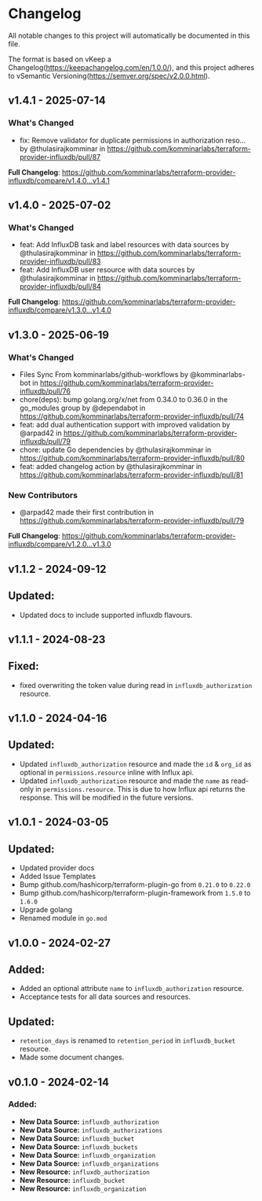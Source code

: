 # Changelog

All notable changes to this project will automatically be documented in this file.

The format is based on vKeep a Changelog(https://keepachangelog.com/en/1.0.0/),
and this project adheres to vSemantic Versioning(https://semver.org/spec/v2.0.0.html).

## v1.4.1 - 2025-07-14

### What's Changed

* fix: Remove validator for duplicate permissions in authorization reso… by @thulasirajkomminar in https://github.com/komminarlabs/terraform-provider-influxdb/pull/87

**Full Changelog**: https://github.com/komminarlabs/terraform-provider-influxdb/compare/v1.4.0...v1.4.1

## v1.4.0 - 2025-07-02

### What's Changed

* feat: Add InfluxDB task and label resources with data sources by @thulasirajkomminar in https://github.com/komminarlabs/terraform-provider-influxdb/pull/83
* feat: Add InfluxDB user resource with data sources by @thulasirajkomminar in https://github.com/komminarlabs/terraform-provider-influxdb/pull/84

**Full Changelog**: https://github.com/komminarlabs/terraform-provider-influxdb/compare/v1.3.0...v1.4.0

## v1.3.0 - 2025-06-19

### What's Changed

* Files Sync From komminarlabs/github-workflows by @komminarlabs-bot in https://github.com/komminarlabs/terraform-provider-influxdb/pull/76
* chore(deps): bump golang.org/x/net from 0.34.0 to 0.36.0 in the go_modules group by @dependabot in https://github.com/komminarlabs/terraform-provider-influxdb/pull/74
* feat: add dual authentication support with improved validation by @arpad42 in https://github.com/komminarlabs/terraform-provider-influxdb/pull/79
* chore: update Go dependencies by @thulasirajkomminar in https://github.com/komminarlabs/terraform-provider-influxdb/pull/80
* feat: added changelog action by @thulasirajkomminar in https://github.com/komminarlabs/terraform-provider-influxdb/pull/81

### New Contributors

* @arpad42 made their first contribution in https://github.com/komminarlabs/terraform-provider-influxdb/pull/79

**Full Changelog**: https://github.com/komminarlabs/terraform-provider-influxdb/compare/v1.2.0...v1.3.0

## v1.1.2 - 2024-09-12

## Updated:

* Updated docs to include supported influxdb flavours.

## v1.1.1 - 2024-08-23

## Fixed:

* fixed overwriting the token value during read in `influxdb_authorization` resource.

## v1.1.0 - 2024-04-16

## Updated:

* Updated `influxdb_authorization` resource and made the `id` & `org_id` as optional in `permissions.resource` inline with Influx api.
* Updated `influxdb_authorization` resource and made the `name` as read-only in `permissions.resource`. This is due to how Influx api returns the response. This will be modified in the future versions.

## v1.0.1 - 2024-03-05

## Updated:

* Updated provider docs
* Added Issue Templates
* Bump github.com/hashicorp/terraform-plugin-go from `0.21.0` to `0.22.0`
* Bump github.com/hashicorp/terraform-plugin-framework from `1.5.0` to `1.6.0`
* Upgrade golang
* Renamed module in `go.mod`

## v1.0.0 - 2024-02-27

## Added:

* Added an optional attribute `name` to `influxdb_authorization` resource.
* Acceptance tests for all data sources and resources.

## Updated:

* `retention_days` is renamed to `retention_period` in `influxdb_bucket` resource.
* Made some document changes.

## v0.1.0 - 2024-02-14

### Added:

* **New Data Source:** `influxdb_authorization`
* **New Data Source:** `influxdb_authorizations`
* **New Data Source:** `influxdb_bucket`
* **New Data Source:** `influxdb_buckets`
* **New Data Source:** `influxdb_organization`
* **New Data Source:** `influxdb_organizations`
* **New Resource:** `influxdb_authorization`
* **New Resource:** `influxdb_bucket`
* **New Resource:** `influxdb_organization`
